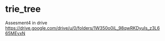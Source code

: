 # trie_tree
Assesment4 in drive
https://drive.google.com/drive/u/0/folders/1W350o0iL_98qwRKDyuIs_z3L665MEyxN
